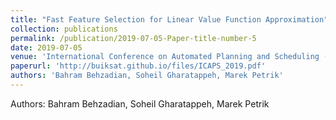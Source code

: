 ```yaml
---
title: "Fast Feature Selection for Linear Value Function Approximation"
collection: publications
permalink: /publication/2019-07-05-Paper-title-number-5
date: 2019-07-05
venue: 'International Conference on Automated Planning and Scheduling (ICAPS)'
paperurl: 'http://buiksat.github.io/files/ICAPS_2019.pdf'
authors: 'Bahram Behzadian, Soheil Gharatappeh, Marek Petrik'
---
```

Authors: Bahram Behzadian, Soheil Gharatappeh, Marek Petrik